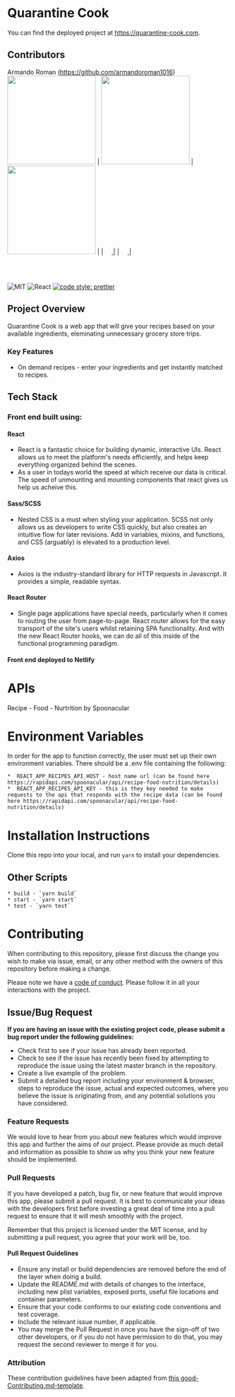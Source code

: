 # Quarantine Cook

You can find the deployed project at https://quarantine-cook.com.

## Contributors

Armando Roman (https://github.com/armandoroman1016)
[<img src="https://avatars1.githubusercontent.com/u/19368091?s=400&v=4" width = "200" />](https://avatars1.githubusercontent.com/u/19368091?s=400&v=4) | [<img src="https://avatars3.githubusercontent.com/u/51098659?s=400&v=4" width = "200" />](https://avatars3.githubusercontent.com/u/51098659?s=400&v=4) | [<img src="https://avatars3.githubusercontent.com/u/42873186?s=400&v=4" width = "200" />](https://avatars3.githubusercontent.com/u/42873186?s=400&v=4) |
| [<img src="https://github.com/favicon.ico" width="15"> ](https://github.com/armandoroman1016)                              |            | [ <img src="https://static.licdn.com/sc/h/al2o9zrvru7aqj8e1x2rzsrca" width="15"> ](https://www.linkedin.com/in/armando-roman-64a53a188/)        |

<br>
<br>

![MIT](https://img.shields.io/packagist/l/doctrine/orm.svg)
![React](https://img.shields.io/badge/react-v16.7.0--alpha.2-blue.svg)
[![code style: prettier](https://img.shields.io/badge/code_style-prettier-ff69b4.svg?style=flat-square)](https://github.com/prettier/prettier)

## Project Overview
Quarantine Cook is a web app that will give your recipes based on your available ingredients, eleminating unnecessary grocery store trips.


### Key Features

- On demand recipes - enter your ingredients and get instantly matched to recipes.

## Tech Stack

### Front end built using:

#### React

- React is a fantastic choice for building dynamic, interactive UIs. React allows us to meet the platform's needs efficiently, and helps keep everything organized behind the scenes.
- As a user in todays world the speed at which receive our data is critical. The speed of unmounting and mounting components that react gives us help us acheive this.


#### Sass/SCSS

- Nested CSS is a must when styling your application. SCSS not only allows us as developers to write CSS quickly, but also creates an intuitive flow for later revisions. Add in variables, mixins, and functions, and CSS (arguably) is elevated to a production level.

#### Axios

- Axios is the industry-standard library for HTTP requests in Javascript. It provides a simple, readable syntax.

#### React Router

- Single page applications have special needs, particularly when it comes to routing the user from page-to-page. React router allows for the easy transport of the site's users whilst retaining SPA functionality. And with the new React Router hooks, we can do all of this inside of the functional programming paradigm.

#### Front end deployed to Netlify

# APIs
Recipe - Food - Nurtrition by Spoonacular

# Environment Variables

In order for the app to function correctly, the user must set up their own environment variables. There should be a .env file containing the following:

    *  REACT_APP_RECIPES_API_HOST - host name url (can be found here https://rapidapi.com/spoonacular/api/recipe-food-nutrition/details)
    *  REACT_APP_RECIPES_API_KEY - this is they key needed to make requests to the api that responds with the recipe data (can be found here https://rapidapi.com/spoonacular/api/recipe-food-nutrition/details)


# Installation Instructions

Clone this repo into your local, and run `yarn` to install your dependencies.

## Other Scripts

    * build - `yarn build`
    * start - `yarn start`
    * test - `yarn test`

# Contributing

When contributing to this repository, please first discuss the change you wish to make via issue, email, or any other method with the owners of this repository before making a change.

Please note we have a [code of conduct](./CODE_OF_CONDUCT.md). Please follow it in all your interactions with the project.

## Issue/Bug Request

**If you are having an issue with the existing project code, please submit a bug report under the following guidelines:**

- Check first to see if your issue has already been reported.
- Check to see if the issue has recently been fixed by attempting to reproduce the issue using the latest master branch in the repository.
- Create a live example of the problem.
- Submit a detailed bug report including your environment & browser, steps to reproduce the issue, actual and expected outcomes, where you believe the issue is originating from, and any potential solutions you have considered.

### Feature Requests

We would love to hear from you about new features which would improve this app and further the aims of our project. Please provide as much detail and information as possible to show us why you think your new feature should be implemented.

### Pull Requests

If you have developed a patch, bug fix, or new feature that would improve this app, please submit a pull request. It is best to communicate your ideas with the developers first before investing a great deal of time into a pull request to ensure that it will mesh smoothly with the project.

Remember that this project is licensed under the MIT license, and by submitting a pull request, you agree that your work will be, too.

#### Pull Request Guidelines

- Ensure any install or build dependencies are removed before the end of the layer when doing a build.
- Update the README.md with details of changes to the interface, including new plist variables, exposed ports, useful file locations and container parameters.
- Ensure that your code conforms to our existing code conventions and test coverage.
- Include the relevant issue number, if applicable.
- You may merge the Pull Request in once you have the sign-off of two other developers, or if you do not have permission to do that, you may request the second reviewer to merge it for you.

### Attribution

These contribution guidelines have been adapted from [this good-Contributing.md-template](https://gist.github.com/PurpleBooth/b24679402957c63ec426).
